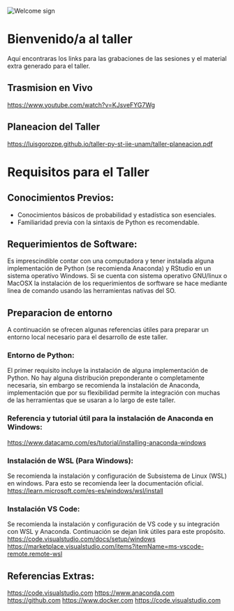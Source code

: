![Welcome sign](images/20251006-T-Programación-Phynton-carrusel.jpeg ':class=banner-image')

# Bienvenido/a al taller  

Aquí encontraras los links para las grabaciones de las sesiones y el material extra generado para el taller.

## Trasmision en Vivo
 
https://www.youtube.com/watch?v=KJsveFYG7Wg

## Planeacion del Taller

https://luisgorozpe.github.io/taller-py-st-iie-unam/taller-planeacion.pdf

# Requisitos para el Taller

## Conocimientos Previos:
* Conocimientos básicos de probabilidad y estadística son esenciales.
* Familiaridad previa con la sintaxis de Python es recomendable.

## Requerimientos de Software: 
Es imprescindible contar con una computadora y tener instalada alguna implementación de Python (se recomienda Anaconda) y RStudio en un sistema operativo Windows. Si se cuenta con sistema operativo GNU/linux o MacOSX la instalación de los requerimientos de sorftware se hace mediante linea de comando usando las herramientas nativas del SO.

## Preparacion de entorno
A continuación se ofrecen algunas referencias útiles para preparar un entorno local necesario para el desarrollo de este taller. 

### Entorno de Python:
El primer requisito incluye la instalación de alguna implementación de Python. No hay alguna distribución preponderante o completamente necesaria, sin embargo se recomienda la instalación de Anaconda, implementación que por su flexibilidad permite la integración con muchas de las herramientas que se usaran a lo largo de este taller.

### Referencia y tutorial útil para la instalación de Anaconda en Windows:
https://www.datacamp.com/es/tutorial/installing-anaconda-windows

### Instalación de WSL (Para Windows):
Se recomienda la instalación y configuración de Subsistema de Linux (WSL) en windows. Para esto se recomienda leer la documentación oficial.
https://learn.microsoft.com/es-es/windows/wsl/install

### Instalación VS Code:
 Se recomienda la instalación y configuración de VS code y su integración con WSL y Anaconda. Continuación se dejan link útiles para este propósito.
https://code.visualstudio.com/docs/setup/windows
https://marketplace.visualstudio.com/items?itemName=ms-vscode-remote.remote-wsl

## Referencias Extras:
https://code.visualstudio.com
https://www.anaconda.com
https://github.com
https://www.docker.com
https://code.visualstudio.com


